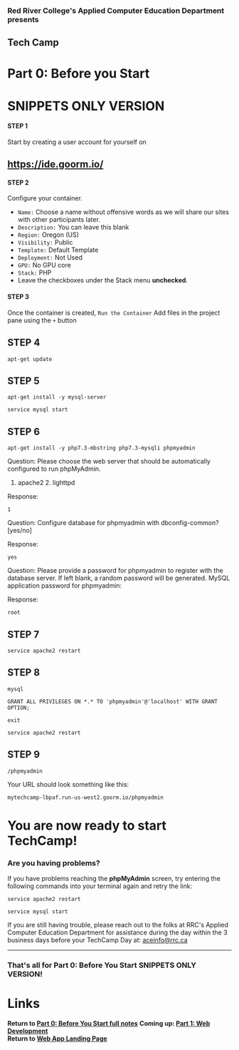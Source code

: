 ### Red River College's Applied Computer Education Department presents  
## Tech Camp
# Part 0: Before you Start
# SNIPPETS ONLY VERSION

#### STEP 1
Start by creating a user account for yourself on
## https://ide.goorm.io/


#### STEP 2
Configure your container.  
- `Name:` Choose a name without offensive words as we will share our sites with other participants later.  
- `Description:` You can leave this blank  
- `Region:` Oregon (US)  
- `Visibility:` Public  
- `Template:` Default Template  
- `Deployment:` Not Used  
- `GPU:` No GPU core  
- `Stack:` PHP  
- Leave the checkboxes under the Stack menu **unchecked**.

#### STEP 3
Once the container is created, `Run the Container`
Add files in the project pane using the `+` button

## STEP 4
```
apt-get update
```

## STEP 5
```
apt-get install -y mysql-server
```

```
service mysql start
```

## STEP 6
```
apt-get install -y php7.3-mbstring php7.3-mysqli phpmyadmin
```

Question: Please choose the web server that should be automatically configured to run phpMyAdmin.
  1. apache2  2. lighttpd  

Response:
```
1
```
Question: Configure database for phpmyadmin with dbconfig-common? [yes/no]  

Response:
```
yes
```
Question: Please provide a password for phpmyadmin to register with the database server. If left blank, a random password will be generated.
MySQL application password for phpmyadmin:  

Response:  
```
root
```

## STEP 7
```
service apache2 restart
```

## STEP 8
```
mysql
```
```
GRANT ALL PRIVILEGES ON *.* TO 'phpmyadmin'@'localhost' WITH GRANT OPTION;
```
```
exit
```
```
service apache2 restart
```

## STEP 9
```
/phpmyadmin
```

Your URL should look something like this:
```
mytechcamp-lbpaf.run-us-west2.goorm.io/phpmyadmin
```
# You are now ready to start TechCamp!  

### Are you having problems?
If you have problems reaching the **phpMyAdmin** screen, try entering the following commands into your terminal again and retry the link:
```
service apache2 restart
```
```
service mysql start
```

If you are still having trouble, please reach out to the folks at RRC's Applied Computer Education Department for assistance during the day within the 3 business days before your TechCamp Day at: aceinfo@rrc.ca



---
### That's all for Part 0: Before You Start SNIPPETS ONLY VERSION!
# Links
**Return to [Part 0: Before You Start full notes](../0%20Before%20You%20Start%20Demo.md)**
**Coming up: [Part 1: Web Development](1%20Web%20Programming%20Demo.md)**  
**Return to [Web App Landing Page](../../README.md)**
